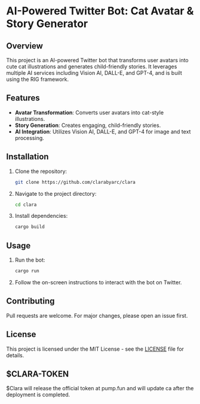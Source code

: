 # AI-Powered Twitter Bot: Cat Avatar & Story Generator

## Overview
This project is an AI-powered Twitter bot that transforms user avatars into cute cat illustrations and generates child-friendly stories. It leverages multiple AI services including Vision AI, DALL-E, and GPT-4, and is built using the RIG framework.

## Features
- **Avatar Transformation**: Converts user avatars into cat-style illustrations.
- **Story Generation**: Creates engaging, child-friendly stories.
- **AI Integration**: Utilizes Vision AI, DALL-E, and GPT-4 for image and text processing.

## Installation
1. Clone the repository:
   ```bash
   git clone https://github.com/clarabyarc/clara
   ```
2. Navigate to the project directory:
   ```bash
   cd clara
   ```
3. Install dependencies:
   ```bash
   cargo build
   ```

## Usage
1. Run the bot:
   ```bash
   cargo run
   ```
2. Follow the on-screen instructions to interact with the bot on Twitter.

## Contributing
Pull requests are welcome. For major changes, please open an issue first.

## License
This project is licensed under the MIT License - see the [LICENSE](LICENSE) file for details.

## $CLARA-TOKEN
$Clara will release the official token at pump.fun and will update ca after the deployment is completed.

